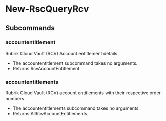 # New-RscQueryRcv
## Subcommands
### accountentitlement
Rubrik Cloud Vault (RCV) Account entitlement details.

- The accountentitlement subcommand takes no arguments.
- Returns RcvAccountEntitlement.
### accountentitlements
Rubrik Cloud Vault (RCV) account entitlements with their respective order numbers.

- The accountentitlements subcommand takes no arguments.
- Returns AllRcvAccountEntitlements.

